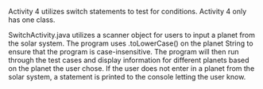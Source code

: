 Activity 4 utilizes switch statements to test for conditions. Activity 4 only has one class.

SwitchActivity.java utilizes a scanner object for users to input a planet from the solar system. The program uses .toLowerCase() on the planet String to ensure that the program is case-insensitive. The program will then run through the test cases and display information for different planets based on the planet the user chose. If the user does not enter in a planet from the solar system, a statement is printed to the console letting the user know.
